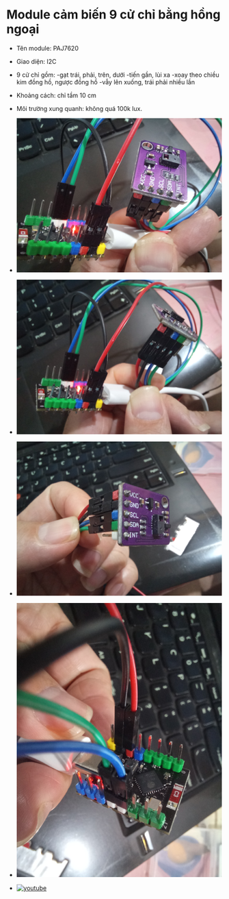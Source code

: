 # Module cảm biến 9 cử chỉ bằng hồng ngoại

- Tên module: PAJ7620
- Giao diện: I2C
- 9 cử chỉ gồm:
    -gạt trái, phải, trên, dưới
    -tiến gần, lùi xa
    -xoay theo chiều kim đồng hồ, ngược đồng hồ
    -vẫy lên xuống, trái phải nhiều lần
- Khoảng cách: chỉ tầm 10 cm
- Môi trường xung quanh: không quá 100k lux.

- ![1](./images/20230928_233848.jpg)
- ![2](./images/20230928_233900.jpg)
- ![3](./images/20230928_233943.jpg)
- ![4](./images/20230928_233950.jpg)
- [![youtube](https://i.ytimg.com/vi/RiRkPRtq5-c/maxresdefault.jpg)](https://youtu.be/RiRkPRtq5-c)
